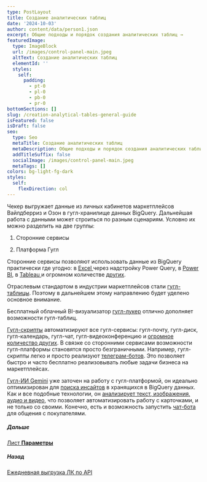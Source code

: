 ```yaml
---
type: PostLayout
title: Создание аналитических таблиц
date: '2024-10-03'
author: content/data/person1.json
excerpt: Общие подходы и порядок создания аналитических таблиц →
featuredImage:
  type: ImageBlock
  url: /images/control-panel-main.jpeg
  altText: Создание аналитических таблиц
  elementId: ''
  styles:
    self:
      padding:
        - pt-0
        - pl-0
        - pb-0
        - pr-0
bottomSections: []
slug: /creation-analytical-tables-general-guide
isFeatured: false
isDraft: false
seo:
  type: Seo
  metaTitle: Создание аналитических таблиц
  metaDescription: Общие подходы и порядок создания аналитических таблиц
  addTitleSuffix: false
  socialImage: /images/control-panel-main.jpeg
  metaTags: []
colors: bg-light-fg-dark
styles:
  self:
    flexDirection: col
---
```

Чекер выгружает данные из личных кабинетов маркетплейсов Вайлдберриз и Озон в гугл-хранилище данных BigQuery. Дальнейшая работа с данными может строиться по разным сценариям. Условно их можно разделить на две группы:

1.  Сторонние сервисы

2.  Платформа Гугл

Сторонние сервисы позволяют использовать данные из BigQuery практически где угодно: в [Excel ](https://learn.microsoft.com/en-us/power-query/connectors/google-bigquery#connect-to-google-bigquery-data-from-power-query-desktop)через надстройку Power Query, в [Power BI](https://learn.microsoft.com/en-us/power-query/connectors/google-bigquery#connecting-to-google-bigquery-in-power-bi-desktop), в [Tableau ](https://www.tableau.com/solutions/workbook/explore-your-big-data-cloud)и огромном количестве [других](https://console.cloud.google.com/bigquery/partner-center).

Отраслевым стандартом в индустрии маркетплейсов стали [гугл-таблицы](https://cloud.google.com/bigquery/docs/connected-sheets). Поэтому в дальнейшем этому направлению будет уделено основное внимание.

Бесплатный облачный BI-визуализатор [гугл-лукер](https://cloud.google.com/bigquery/docs/visualize-looker-studio) отлично дополняет возможности гугл-таблиц.

[Гугл-скрипты](https://developers.google.com/apps-script/) автоматизируют все гугл-сервисы: гугл-почту, гугл-диск, гугл-календарь, гугл-чат, гугл-видеоконференцию и [огромное количество других](https://about.google/intl/ru/products/). В связке со сторонними сервисами возможности гугл-платформы становятся просто безграничными. Например, гугл-скрипты легко и просто реализуют [телеграм-ботов](https://habr.com/ru/articles/788206/). Это позволяет быстро и часто бесплатно реализовывать любые задачи бизнеса на маркетплейсах.

[Гугл-ИИ Gemini](https://cloud.google.com/bigquery/docs/data-insights) уже заточен на работу с гугл-платформой, он идеально оптимизирован для [поиска инсайтов](https://cloud.google.com/bigquery/docs/data-insights) в хранящихся в BigQuery данных. Как и все подобные технологии, он [анализирует текст, изображения, аудио и видео](https://ai.google.dev/gemini-api/docs/models/gemini), что позволяет автоматизировать работу с карточками, и не только со своими. Конечно, есть и возможность запустить [чат-бота](https://extensions.dev/blogs/chatbot-with-gemini-firebase-extension) для общения с покупателями.

##### Дальше

[Лист **Параметры**](/blog/parameters-list-control-panel/)

##### Назад

[Ежедневная выгрузка ЛК по API](/blog/everyday-upload-turn-on/)
